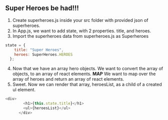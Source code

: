 ## Super Heroes be had!!!

1. Create superheroes.js inside your src folder with provided json of superheroes.
2. In App.js, we want to add state, with 2 properties. title, and heroes. 
3. Import the superheroes data from superheroes.js as Superheroes 
```js
state = {
    title: "Super Heroes",
    heroes: SuperHeroes.HEROES
  };
```
4. Now that we have an array hero objects. We want to convert the array of objects, to an array of react elements. **MAP**
We want to map over the array of heroes and return an array of react elements. 
5. Sweet. Now we can render that array, heroesList, as a child of a created ul element. 
```js
<div>
        <h1>{this.state.title}</h1>
        <ul>{heroesList}</ul>
      </div>
```